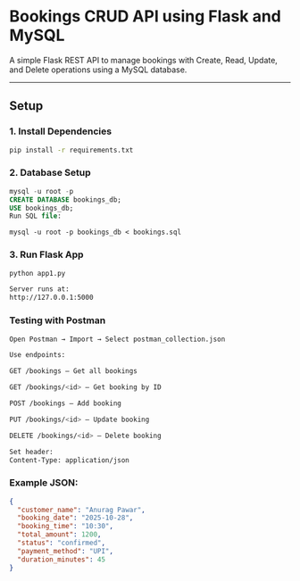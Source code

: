 # Bookings CRUD API using Flask and MySQL

A simple Flask REST API to manage bookings with Create, Read, Update, and Delete operations using a MySQL database.

---

## Setup

### 1. Install Dependencies
```bash
pip install -r requirements.txt
```
### 2. Database Setup
```sql
mysql -u root -p
CREATE DATABASE bookings_db;
USE bookings_db;
Run SQL file:
```
```
mysql -u root -p bookings_db < bookings.sql
```
### 3. Run Flask App
```bash
python app1.py
```
```bash
Server runs at:
http://127.0.0.1:5000
```

### Testing with Postman
```bash
Open Postman → Import → Select postman_collection.json

Use endpoints:

GET /bookings – Get all bookings

GET /bookings/<id> – Get booking by ID

POST /bookings – Add booking

PUT /bookings/<id> – Update booking

DELETE /bookings/<id> – Delete booking

Set header:
Content-Type: application/json
```
### Example JSON:
```json
{
  "customer_name": "Anurag Pawar",
  "booking_date": "2025-10-28",
  "booking_time": "10:30",
  "total_amount": 1200,
  "status": "confirmed",
  "payment_method": "UPI",
  "duration_minutes": 45
}
```
